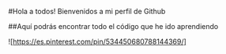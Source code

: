 #Hola a todos! Bienvenidos a mi perfil de Github

##Aquí podrás encontrar todo el código que he ido aprendiendo

![https://es.pinterest.com/pin/534450680788144369/]
